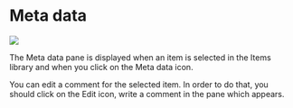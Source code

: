 Meta data
=========

![](items-metadata.png)

The Meta data pane is displayed when an item is selected in the Items library and when you click on the Meta data icon.

You can edit a comment for the selected item. In order to do that, you should click on the Edit icon, write a comment in the pane which appears.

